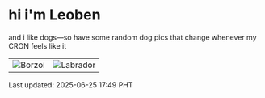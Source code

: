 # hi i'm Leoben

and i like dogs—so have some random dog pics that change whenever my CRON feels like it

|  |  |
|--------|----------|
| ![Borzoi](https://random-dog-vercel.vercel.app/api/random-borzoi?v=1750844996) | ![Labrador](https://random-dog-vercel.vercel.app/api/random-labrador?v=1750844996) |

Last updated: 2025-06-25 17:49 PHT
